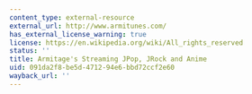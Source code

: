 ```yaml
---
content_type: external-resource
external_url: http://www.armitunes.com/
has_external_license_warning: true
license: https://en.wikipedia.org/wiki/All_rights_reserved
status: ''
title: Armitage's Streaming JPop, JRock and Anime
uid: 091da2f8-be5d-4712-94e6-bbd72ccf2e60
wayback_url: ''
---
```

